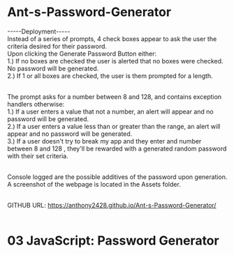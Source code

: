 # Ant-s-Password-Generator</br>
-----Deployment-----</br>
Instead of a series of prompts, 4 check boxes appear to ask the user the criteria desired for their password.</br>
Upon clicking the Generate Password Button either:</br>
1.) If no boxes are checked the user is alerted that no boxes were checked. No password will be generated.</br>
2.) If 1 or all boxes are checked, the user is them prompted for a length.</br></br>

The prompt asks for a number between 8 and 128, and contains exception handlers otherwise:</br>
1.) If a user enters a value that not a number, an alert will appear and no password will be generated.</br>
2.) If a user enters a value less than or greater than the range, an alert will appear and no password will be generated.</br>
3.) If a user doesn't try to break my app and they enter and number between 8 and 128 , they'll be rewarded with a generated random password with their set criteria.</br></br>

Console logged are the possible additives of the password upon generation.</br>
A screenshot of the webpage is located in the Assets folder.</br></br>

GITHUB URL: https://anthony2428.github.io/Ant-s-Password-Generator/</br></br>

# 03 JavaScript: Password Generator
